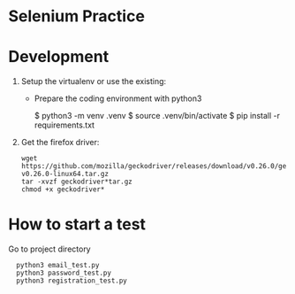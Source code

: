 Selenium Practice
=========================

Development
==============

1. Setup the virtualenv or use the existing:

   - Prepare the coding environment with python3


       $ python3 -m venv .venv
       $ source .venv/bin/activate
       $ pip install -r requirements.txt


2. Get the firefox driver:


       wget https://github.com/mozilla/geckodriver/releases/download/v0.26.0/geckodriver-v0.26.0-linux64.tar.gz
       tar -xvzf geckodriver*tar.gz
       chmod +x geckodriver*
     

How to start a test
===================
Go to project directory


      python3 email_test.py
      python3 password_test.py
      python3 registration_test.py

